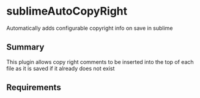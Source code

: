 # sublimeAutoCopyRight
Automatically adds configurable copyright info on save in sublime

## Summary
This plugin allows copy right comments to be inserted into the top of each file as it is saved if it already does not exist

## Requirements

